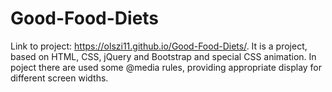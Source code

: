 # Good-Food-Diets

Link to project: https://olszi11.github.io/Good-Food-Diets/.
It is a project, based on HTML, CSS, jQuery and Bootstrap and special CSS animation. In poject there are used some @media rules, providing appropriate display for different screen widths.
